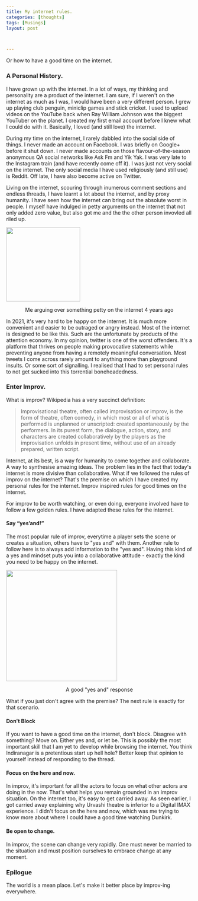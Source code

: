 ```yaml
---
title: My internet rules.
categories: [thoughts]
tags: [Musings]
layout: post



---
```


Or how to have a good time on the internet.

### A Personal History.

I have grown up with the internet. In a lot of ways, my thinking and personality are a product of the internet. I am sure, if I weren't on the internet as much as I was, I would have been a very different person. I grew up playing club penguin, miniclip games and stick cricket. I used to upload videos on the YouTube back when Ray William Johnson was the biggest YouTuber on the planet. I created my first email account before I knew what I could do with it. Basically, I loved (and still love) the internet.

During my time on the internet, I rarely dabbled into the social side of things. I never made an account on Facebook. I was briefly on Google+ before it shut down. I never made accounts on those flavour-of-the-season anonymous QA social networks like Ask Fm and Yik Yak. I was very late to the Instagram train (and have recently come off it). I was just not very social on the internet. The only social media I have used religiously (and still use) is Reddit. Off late, I have also become active on Twitter. 

Living on the internet, scouring through inumerous comment sections and endless threads, I have learnt a lot about the internet, and by proxy humanity. I have seen how the internet can bring out the absolute worst in people. I myself have indulged in petty arguments on the internet that not only added zero value, but also got me and the the other person invovled all riled up. 

<img src="https://i.imgur.com/AodRckt.png" height="200">

<p style="text-align:center"> Me arguing over something petty on the internet 4 years ago</p>

In 2021, it's very hard to be happy on the internet. It is much more convenient and easier to be outraged or angry instead. Most of the internet is designed to be like this. Such are the unfortunate by products of the attention economy. In my opinion, twitter is one of the worst offenders. It's a platform that thrives on people making provocative statements while preventing anyone from having a remotely meaningful conversation. Most tweets I come across rarely amount to anything more than playground insults. Or some sort of signalling. I realised that I had to set personal rules to not get sucked into this torrential boneheadedness. 

### Enter Improv.

What is improv? Wikipedia has a very succinct definition:

> Improvisational theatre, often called improvisation or improv, is the form of theatre, often comedy, in which most or all of what is performed is unplanned or unscripted: created spontaneously by the performers. In its purest form, the dialogue, action, story, and characters are created collaboratively by the players as the improvisation unfolds in present time, without use of an already prepared, written script. 

Internet, at its best, is a way for humanity to come together and collaborate. A way to synthesise amazing ideas. The problem lies in the fact that today's internet is more divisive than collaborative. What if we followed the rules of improv on the internet? That's the premise on which I have created my personal rules for the internet. Improv inspired rules for good times on the internet.

For improv to be worth watching, or even doing, everyone involved have to follow a few golden rules. I have adapted these rules for the internet.

#### Say “yes’and!”

The most popular rule of improv, everytime a player sets the scene or creates a situation, others have to "yes and" with them. Another rule to follow here is to always add information to the "yes and". Having this kind of a yes and mindset puts you into a collaborative attitude - exactly the kind you need to be happy on the internet.

<img src="https://i.imgur.com/k0yYg0k.png" height="300">

<p style="text-align:center"> A good "yes and" response</p>

What if you just don't agree with the premise? The next rule is exactly for that scenario.

#### Don't Block

If you want to have a good time on the internet, don't block. Disagree with something? Move on. Either yes and, or let be. This is possibly the most important skill that I am yet to develop while browsing the internet. You think Indiranagar is a pretentious start up hell hole? Better keep that opinion to yourself instead of responding to the thread.

#### Focus on the here and now.

In improv, it's important for all the actors to focus on what other actors are doing in the now. That's what helps you remain grounded in an improv situation. On the internet too, it's easy to get carried away. As seen earlier, I got carried away explaining why Urvashi theatre is inferior to a Digital IMAX experience. I didn't focus on the here and now, which was me trying to know more about where I could have a good time watching Dunkirk. 

#### Be open to change.

In improv, the scene can change very rapidly. One must never be married to the situation and must position ourselves to embrace change at any moment. 

### Epilogue

The world is a mean place. Let's make it better place by improv-ing everywhere.